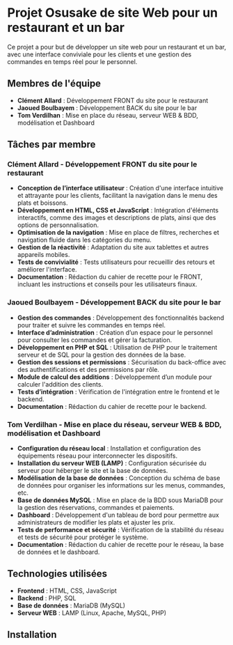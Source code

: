 # Projet Osusake de site Web pour un restaurant et un bar

Ce projet a pour but de développer un site web pour un restaurant et un bar, avec une interface conviviale pour les clients et une gestion des commandes en temps réel pour le personnel.

## Membres de l'équipe

- **Clément Allard** : Développement FRONT du site pour le restaurant
- **Jaoued Boulbayem** : Développement BACK du site pour le bar
- **Tom Verdilhan** : Mise en place du réseau, serveur WEB & BDD, modélisation et Dashboard

## Tâches par membre

### Clément Allard - Développement FRONT du site pour le restaurant

- **Conception de l’interface utilisateur** : Création d'une interface intuitive et attrayante pour les clients, facilitant la navigation dans le menu des plats et boissons.
- **Développement en HTML, CSS et JavaScript** : Intégration d'éléments interactifs, comme des images et descriptions de plats, ainsi que des options de personnalisation.
- **Optimisation de la navigation** : Mise en place de filtres, recherches et navigation fluide dans les catégories du menu.
- **Gestion de la réactivité** : Adaptation du site aux tablettes et autres appareils mobiles.
- **Tests de convivialité** : Tests utilisateurs pour recueillir des retours et améliorer l'interface.
- **Documentation** : Rédaction du cahier de recette pour le FRONT, incluant les instructions et conseils pour les utilisateurs finaux.

### Jaoued Boulbayem - Développement BACK du site pour le bar

- **Gestion des commandes** : Développement des fonctionnalités backend pour traiter et suivre les commandes en temps réel.
- **Interface d’administration** : Création d’un espace pour le personnel pour consulter les commandes et gérer la facturation.
- **Développement en PHP et SQL** : Utilisation de PHP pour le traitement serveur et de SQL pour la gestion des données de la base.
- **Gestion des sessions et permissions** : Sécurisation du back-office avec des authentifications et des permissions par rôle.
- **Module de calcul des additions** : Développement d’un module pour calculer l'addition des clients.
- **Tests d’intégration** : Vérification de l'intégration entre le frontend et le backend.
- **Documentation** : Rédaction du cahier de recette pour le backend.

### Tom Verdilhan - Mise en place du réseau, serveur WEB & BDD, modélisation et Dashboard

- **Configuration du réseau local** : Installation et configuration des équipements réseau pour interconnecter les dispositifs.
- **Installation du serveur WEB (LAMP)** : Configuration sécurisée du serveur pour héberger le site et la base de données.
- **Modélisation de la base de données** : Conception du schéma de base de données pour organiser les informations sur les menus, commandes, etc.
- **Base de données MySQL** : Mise en place de la BDD sous MariaDB pour la gestion des réservations, commandes et paiements.
- **Dashboard** : Développement d'un tableau de bord pour permettre aux administrateurs de modifier les plats et ajuster les prix.
- **Tests de performance et sécurité** : Vérification de la stabilité du réseau et tests de sécurité pour protéger le système.
- **Documentation** : Rédaction du cahier de recette pour le réseau, la base de données et le dashboard.

## Technologies utilisées

- **Frontend** : HTML, CSS, JavaScript
- **Backend** : PHP, SQL
- **Base de données** : MariaDB (MySQL)
- **Serveur WEB** : LAMP (Linux, Apache, MySQL, PHP)

## Installation


